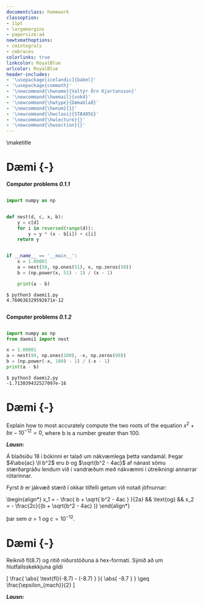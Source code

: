 ```yaml
---
documentclass: homework
classoption:
- 11pt
- largemargins
- papersize:a4
newtxmathoptions:
- cmintegrals
- cmbraces
colorlinks: true
linkcolor: RoyalBlue
urlcolor: RoyalBlue
header-includes:
- '\usepackage[icelandic]{babel}'
- '\usepackage{commath}'
- '\newcommand{\hwname}{Valtýr Örn Kjartansson}'
- '\newcommand{\hwemail}{vok4}'
- '\newcommand{\hwtype}{Dæmablað}'
- '\newcommand{\hwnum}{1}'
- '\newcommand{\hwclass}{STÆ405G}'
- '\newcommand{\hwlecture}{}'
- '\newcommand{\hwsection}{}'
---
```


\maketitle

# Dæmi {-}

**Computer problems _0.1.1_**

```python

import numpy as np


def nest(d, c, x, b):
    y = c[d]
    for i in reversed(range(d)):
        y = y * (x - b[i]) + c[i]
    return y


if __name__ == '__main__':
    x = 1.00001
    a = nest(50, np.ones(51), x, np.zeros(50))
    b = (np.power(x, 51) - 1) / (x - 1)

    print(a - b)


```

```
$ python3 daemi1.py
4.760636329592671e-12


```


**Computer problems _0.1.2_**

```python

import numpy as np
from daemi1 import nest

x = 1.00001
a = nest(99, np.ones(100), -x, np.zeros(99))
b = (np.power(-x, 100) - 1) / (-x - 1)
print(a - b)


```

```
$ python3 daemi2.py
-1.713039432527097e-16
```

# Dæmi {-}

Explain how to most accurately compute the two roots of the equation $x^2 + bx - 10^{-12} = 0$, where b is a number greater than 100.

**_Lausn:_**

Á blaðsíðu 18 í bókinni er talað um nákvæmlega þetta vandamál. Þegar $4\abs{ac} \ll b^2$ eru $b$ og $\sqrt{b^2 - 4ac}$
af nánast sömu stærðargráðu lendum við í vandræðum með nákvæmni í útreikningi annarrar rótarinnar.

Fyrst $b$ er jákvæð stærð í okkar tilfelli getum við notað jöfnurnar:

\begin{align*}
  x_1 = - \frac{ b + \sqrt{ b^2 - 4ac } }{2a} && \text{og} &&  x_2 = - \frac{2c}{(b + \sqrt{b^2 - 4ac} )}
\end{align*}

þar sem $a = 1$ og $c = 10^{-12}$.



# Dæmi {-}

Reiknið fl(8.7) og ritið niðurstöðuna á hex-formati. Sýnið að um hlutfallsskekkjuna gildi

\[ \frac{ \abs{ \text{fl}(-8.7) - (-8.7)  } }{ \abs{ -8.7 } } \geq \frac{\epsilon_{mach}}{2} \]

**_Lausn:_**




